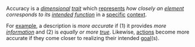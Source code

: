 Accuracy is a *[dimensional](https://github.com/gcassel/Modular-Organization-Terminology/blob/master/terms/dimension.md) [trait](https://github.com/gcassel/Modular-Organization-Terminology/blob/master/terms/trait.md)* which [represents](https://github.com/gcassel/Modular-Organization-Terminology/blob/master/terms/representation.md) *how closely an [element](https://github.com/gcassel/Modular-Organization-Terminology/blob/master/terms/element.md) corresponds to its [intended](https://github.com/gcassel/Modular-Organization-Terminology/blob/master/terms/intention.md) [function](https://github.com/gcassel/Modular-Organization-Terminology/blob/master/terms/function.md)* in a [specific](https://github.com/gcassel/Modular-Organization-Terminology/blob/master/terms/specific.md) [context](https://github.com/gcassel/Modular-Organization-Terminology/blob/master/terms/context.md).

For [example](https://github.com/gcassel/Modular-Organization-Terminology/blob/master/terms/example.md), a description is *more accurate* if (1) it provides *more [information](https://github.com/gcassel/Modular-Organization-Terminology/blob/master/terms/information.md)* and (2) is *equally or more [true](https://github.com/gcassel/Modular-Organization-Terminology/blob/master/terms/truth.md)*.   Likewise, [actions](https://github.com/gcassel/Modular-Organization-Terminology/blob/master/terms/action.md) become more accurate if they come closer to realizing their intended [goal](https://github.com/gcassel/Modular-Organization-Terminology/blob/master/terms/action.md)(s).
